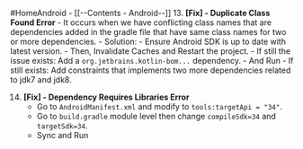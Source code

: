 #HomeAndroid - [[--Contents - Android--]]
13. **\[Fix\] - Duplicate Class Found Error**
	- It occurs when we have conflicting class names that are dependencies added in the gradle file that have same class names for two or more dependencies.
	- Solution:
		- Ensure Android SDK is up to date with latest version.
		- Then, Invalidate Caches and Restart the project.
		- If still the issue exists: Add a `org.jetbrains.kotlin-bom...` dependency.
		- And Run
		- If still exists: Add constraints that implements two more dependencies related to jdk7 and jdk8.

14. **\[Fix\] - Dependency Requires Libraries Error**
	- Go to `AndroidManifest.xml` and modify to `tools:targetApi = "34"`.
	- Go to `build.gradle` module level then change `compileSdk=34` and `targetSdk=34`.
	- Sync and Run